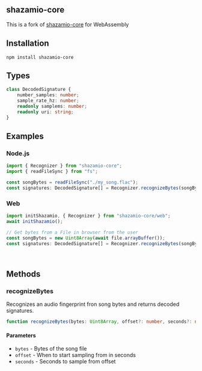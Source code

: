 ## shazamio-core

This is a fork of [shazamio-core](https://github.com/shazamio/shazamio-core) for WebAssembly

## Installation

```
npm install shazamio-core
```

## Types

```ts
class DecodedSignature {
	number_samples: number;
	sample_rate_hz: number;
	readonly samplems: number;
	readonly uri: string;
}
```

## Examples

### Node.js

```ts
import { Recognizer } from "shazamio-core";
import { readFileSync } from "fs";

const songBytes = readFileSync("./my_song.flac");
const signatures: DecodedSignature[] = Recognizer.recognizeBytes(songBytes);
```

### Web

```ts
import initShazamio, { Recognizer } from "shazamio-core/web";
await initShazamio();

// Get bytes from a File in browser from the user
const songBytes = new Uint8Array(await file.arrayBuffer());
const signatures: DecodedSignature[] = Recognizer.recognizeBytes(songBytes);
```

<br/>

## Methods

### recognizeBytes

Recognizes an audio fingerprint fron song bytes and returns decoded signatures.

```ts
function recognizeBytes(bytes: Uint8Array, offset?: number, seconds?: number): DecodedSignature[];
```

#### Parameters

- `bytes` - Bytes of the song file
- `offset` - When to start sampling from in seconds
- `seconds` - Seconds to sample from offset
